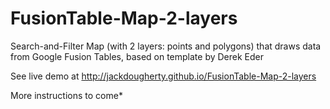 FusionTable-Map-2-layers
========================

Search-and-Filter Map (with 2 layers: points and polygons) that draws data from Google Fusion Tables, based on template by Derek Eder

See live demo at http://jackdougherty.github.io/FusionTable-Map-2-layers

More instructions to come*
